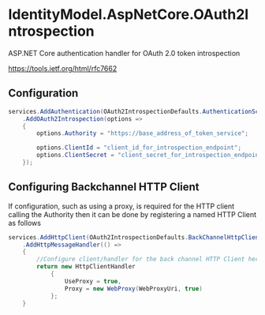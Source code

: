 # IdentityModel.AspNetCore.OAuth2Introspection

ASP.NET Core authentication handler for OAuth 2.0 token introspection

https://tools.ietf.org/html/rfc7662

## Configuration

```csharp
services.AddAuthentication(OAuth2IntrospectionDefaults.AuthenticationScheme)
    .AddOAuth2Introspection(options =>
    {
        options.Authority = "https://base_address_of_token_service";

        options.ClientId = "client_id_for_introspection_endpoint";
        options.ClientSecret = "client_secret_for_introspection_endpoint";
    });
```

## Configuring Backchannel HTTP Client

If configuration, such as using a proxy, is required for the HTTP client calling the Authority then it can be done by registering a named HTTP Client as follows

```csharp
services.AddHttpClient(OAuth2IntrospectionDefaults.BackChannelHttpClientName) 
    .AddHttpMessageHandler(() => 
    {
        //Configure client/handler for the back channel HTTP Client here
        return new HttpClientHandler
            {
                UseProxy = true,
                Proxy = new WebProxy(WebProxyUri, true)
            };
    }
```
